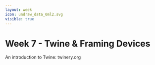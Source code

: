 ```yaml
---
layout: week
icon: undraw_data_0ml2.svg
visible: true
---
```


# Week 7 - Twine & Framing Devices

An introduction to Twine: twinery.org
